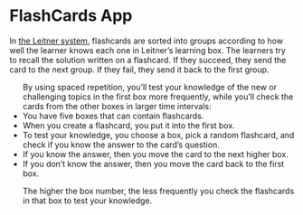 <h1>FlashCards App</h2>

<p>In <a href="https://en.wikipedia.org/wiki/Leitner_system">the Leitner system</a>, flashcards are sorted into groups according to how well the learner knows each one in Leitner’s learning box. The learners try to recall the solution written on a flashcard. If they succeed, they send the card to the next group. If they fail, they send it back to the first group. </p>

<ul>By using spaced repetition, you’ll test your knowledge of the new or challenging topics in the first box more frequently, while you’ll check the cards from the other boxes in larger time intervals:
    <li>You have five boxes that can contain flashcards.</li>
    <li>When you create a flashcard, you put it into the first box.</li>
    <li>To test your knowledge, you choose a box, pick a random flashcard, and check if you know the answer to the card’s question.</li>
    <li>If you know the answer, then you move the card to the next higher box.</li>
    <li>If you don’t know the answer, then you move the card back to the first box.</li>

The higher the box number, the less frequently you check the flashcards in that box to test your knowledge.

</ul>


